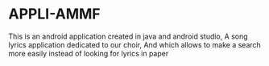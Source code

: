 # APPLI-AMMF
This is an android application created in java and android studio,
A song lyrics application dedicated to our choir, 
And which allows to make a search more easily instead of looking for lyrics in paper
